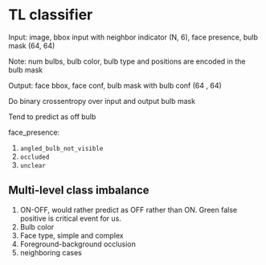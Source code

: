 # TL classifier

Input: image, bbox input with neighbor indicator (N, 6), face presence, bulb mask (64, 64)

Note: num bulbs, bulb color, bulb type and positions are encoded in the bulb mask

Output: face bbox, face conf, bulb mask with bulb conf (64 , 64)

Do binary crossentropy over input and output bulb mask

Tend to predict as off bulb

face_presence:

1. `angled_bulb_not_visible`
2. `occluded`
3. `unclear`

## Multi-level class imbalance

1. ON-OFF, would rather predict as OFF rather than ON. Green false positive is critical event for
   us.
2. Bulb color
3. Face type, simple and complex
4. Foreground-background occlusion
5. neighboring cases
